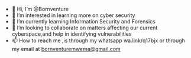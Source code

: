 - 👋 Hi, I’m @Bornventure
- 👀 I’m interested in learning more on cyber security
- 🌱 I’m currently learning Information Security and Forensics
- 💞️ I’m looking to collaborate on matters affecting our current cyberspace,and help in identifying vulnerabilities
- 📫 How to reach me ,is through my whatsapp wa.link/q17bjx or through my email at bornventuremwema@gmail.com

<!---
Bonnie/nd is a ✨ special ✨ repository because its `README.md` (this file) appears on your GitHub profile.
You can click the Preview link to take a look at your changes.
--->
